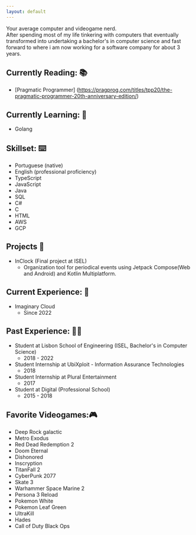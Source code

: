 ```yaml
---
layout: default
---
```


Your average computer and videogame nerd.  
After spending most of my life tinkering with computers that eventually transformed into undertaking a bachelor's in computer science and fast forward to where i am now working for a software company for about 3 years.  

## Currently Reading: 📚

  - [Pragmatic Programmer] (https://pragprog.com/titles/tpp20/the-pragmatic-programmer-20th-anniversary-edition/)

## Currently Learning: 🧠

  - Golang

## Skillset: ⌨️

  - Portuguese (native)
  - English (professional proficiency)
  - TypeScript
  - JavaScript
  - Java
  - SQL
  - C#
  - C
  - HTML
  - AWS
  - GCP

## Projects 💽

  - InClock (Final project at ISEL)  
    - Organization tool for periodical events using Jetpack Compose(Web and Android) and Kotlin Multiplatform.

## Current Experience: 💼

  - Imaginary Cloud
    - Since 2022

## Past Experience: 🏃‍♂️

  - Student at Lisbon School of Engineering (ISEL, Bachelor's in Computer Science) 
    - 2018 - 2022
  - Student Internship at UbiXploit - Information Assurance Technologies 
    - 2018
  - Student Internship at Plural Entertainment  
    - 2017
  - Student at Digital (Professional School)
    - 2015 - 2018

## Favorite Videogames:🎮
  
  - Deep Rock galactic
  - Metro Exodus
  - Red Dead Redemption 2
  - Doom Eternal
  - Dishonored
  - Inscryption
  - TitanFall 2
  - CyberPunk 2077
  - Skate 3
  - Warhammer Space Marine 2
  - Persona 3 Reload
  - Pokemon White
  - Pokemon Leaf Green
  - UltraKill
  - Hades
  - Call of Duty Black Ops
  

  